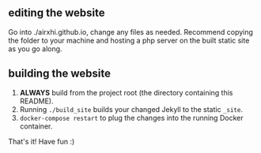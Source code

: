 ## editing the website

Go into ./airxhi.github.io, change any files as needed. Recommend copying the folder to your machine and hosting a php server on the built static site as you go along.

## building the website

1. **ALWAYS** build from the project root (the directory containing this README).
2. Running `./build_site` builds your changed Jekyll to the static `_site`.
3. `docker-compose restart` to plug the changes into the running Docker container.

That's it! Have fun :)
